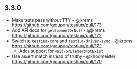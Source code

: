 3.3.0
-----
* Make tests pass without TTY - @jkrems
  https://github.com/groupon/testium/pull/173
* Add API docs for `getElementOrNull` - @jkrems
  https://github.com/groupon/testium/pull/172
* Switch to `testium-core` and `testium-driver-sync` - @jkrems
  https://github.com/groupon/testium/pull/172
  - Adds support for `waitForElementNotExist`
* Use assert.match instead of truthy - @khoomeister
  https://github.com/groupon/testium/pull/170

